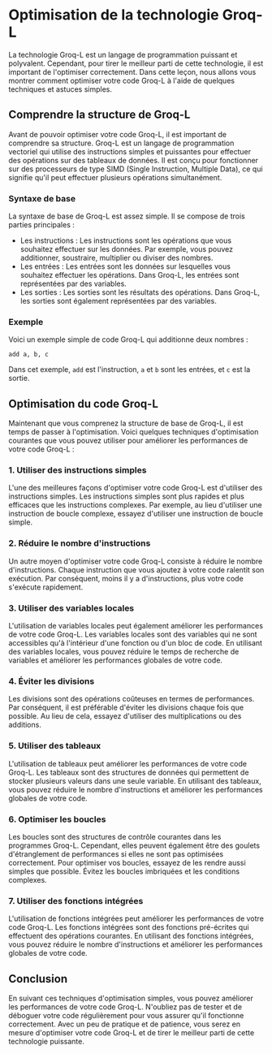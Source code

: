 # Optimisation de la technologie Groq-L

La technologie Groq-L est un langage de programmation puissant et polyvalent. Cependant, pour tirer le meilleur parti de cette technologie, il est important de l'optimiser correctement. Dans cette leçon, nous allons vous montrer comment optimiser votre code Groq-L à l'aide de quelques techniques et astuces simples.

## Comprendre la structure de Groq-L

Avant de pouvoir optimiser votre code Groq-L, il est important de comprendre sa structure. Groq-L est un langage de programmation vectoriel qui utilise des instructions simples et puissantes pour effectuer des opérations sur des tableaux de données. Il est conçu pour fonctionner sur des processeurs de type SIMD (Single Instruction, Multiple Data), ce qui signifie qu'il peut effectuer plusieurs opérations simultanément.

### Syntaxe de base

La syntaxe de base de Groq-L est assez simple. Il se compose de trois parties principales :

- Les instructions : Les instructions sont les opérations que vous souhaitez effectuer sur les données. Par exemple, vous pouvez additionner, soustraire, multiplier ou diviser des nombres.
- Les entrées : Les entrées sont les données sur lesquelles vous souhaitez effectuer les opérations. Dans Groq-L, les entrées sont représentées par des variables.
- Les sorties : Les sorties sont les résultats des opérations. Dans Groq-L, les sorties sont également représentées par des variables.

### Exemple

Voici un exemple simple de code Groq-L qui additionne deux nombres :

```
add a, b, c
```

Dans cet exemple, `add` est l'instruction, `a` et `b` sont les entrées, et `c` est la sortie.

## Optimisation du code Groq-L

Maintenant que vous comprenez la structure de base de Groq-L, il est temps de passer à l'optimisation. Voici quelques techniques d'optimisation courantes que vous pouvez utiliser pour améliorer les performances de votre code Groq-L :

### 1. Utiliser des instructions simples

L'une des meilleures façons d'optimiser votre code Groq-L est d'utiliser des instructions simples. Les instructions simples sont plus rapides et plus efficaces que les instructions complexes. Par exemple, au lieu d'utiliser une instruction de boucle complexe, essayez d'utiliser une instruction de boucle simple.

### 2. Réduire le nombre d'instructions

Un autre moyen d'optimiser votre code Groq-L consiste à réduire le nombre d'instructions. Chaque instruction que vous ajoutez à votre code ralentit son exécution. Par conséquent, moins il y a d'instructions, plus votre code s'exécute rapidement.

### 3. Utiliser des variables locales

L'utilisation de variables locales peut également améliorer les performances de votre code Groq-L. Les variables locales sont des variables qui ne sont accessibles qu'à l'intérieur d'une fonction ou d'un bloc de code. En utilisant des variables locales, vous pouvez réduire le temps de recherche de variables et améliorer les performances globales de votre code.

### 4. Éviter les divisions

Les divisions sont des opérations coûteuses en termes de performances. Par conséquent, il est préférable d'éviter les divisions chaque fois que possible. Au lieu de cela, essayez d'utiliser des multiplications ou des additions.

### 5. Utiliser des tableaux

L'utilisation de tableaux peut améliorer les performances de votre code Groq-L. Les tableaux sont des structures de données qui permettent de stocker plusieurs valeurs dans une seule variable. En utilisant des tableaux, vous pouvez réduire le nombre d'instructions et améliorer les performances globales de votre code.

### 6. Optimiser les boucles

Les boucles sont des structures de contrôle courantes dans les programmes Groq-L. Cependant, elles peuvent également être des goulets d'étranglement de performances si elles ne sont pas optimisées correctement. Pour optimiser vos boucles, essayez de les rendre aussi simples que possible. Évitez les boucles imbriquées et les conditions complexes.

### 7. Utiliser des fonctions intégrées

L'utilisation de fonctions intégrées peut améliorer les performances de votre code Groq-L. Les fonctions intégrées sont des fonctions pré-écrites qui effectuent des opérations courantes. En utilisant des fonctions intégrées, vous pouvez réduire le nombre d'instructions et améliorer les performances globales de votre code.

## Conclusion

En suivant ces techniques d'optimisation simples, vous pouvez améliorer les performances de votre code Groq-L. N'oubliez pas de tester et de déboguer votre code régulièrement pour vous assurer qu'il fonctionne correctement. Avec un peu de pratique et de patience, vous serez en mesure d'optimiser votre code Groq-L et de tirer le meilleur parti de cette technologie puissante.